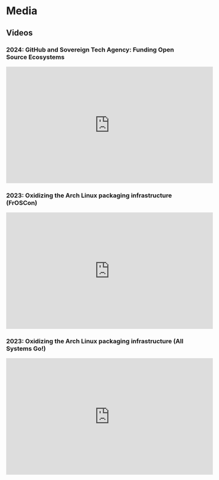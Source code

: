 # Media

## Videos

### 2024: GitHub and Sovereign Tech Agency: Funding Open Source Ecosystems

<iframe width="560" height="315" src="https://www.youtube.com/embed/M_flWJy-MwI?si=9bqU3RiIViqlYKgb" title="YouTube video player" frameborder="0" allow="accelerometer; autoplay; clipboard-write; encrypted-media; gyroscope; picture-in-picture; web-share" referrerpolicy="strict-origin-when-cross-origin" allowfullscreen></iframe>

### 2023: Oxidizing the Arch Linux packaging infrastructure (FrOSCon)

<iframe width="560" height="315" src="https://media.ccc.de/v/froscon2023-2909-oxidizing_the_arch_linux_packaging_infrastructure/oembed" title="CCC video player" frameborder="0" allowfullscreen></iframe>

### 2023: Oxidizing the Arch Linux packaging infrastructure (All Systems Go!)

<iframe width="560" height="315" src="https://media.ccc.de/v/all-systems-go-2023-207-oxidizing-the-arch-linux-packaging-infrastructure/oembed" title="CCC video player" frameborder="0" allowfullscreen></iframe>
